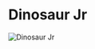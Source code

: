# Dinosaur Jr

![Dinosaur Jr](http://assets.farmhouse.co/publishing/1-shoot-it-yourself/images/dinosaur-jr-1.jpg)
